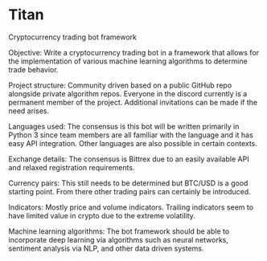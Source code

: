 # Titan
Cryptocurrency trading bot framework

Objective: Write a cryptocurrency trading bot in a framework that allows for the implementation of various machine learning algorithms to determine trade behavior.
 
Project structure: Community driven based on a public GitHub repo alongside private algorithm repos. Everyone in the discord currently is a permanent member of the project. Additional invitations can be made if the need arises.
 
Languages used: The consensus is this bot will be written primarily in Python 3 since team members are all familiar with the language and it has easy API integration. Other languages are also possible in certain contexts.
 
Exchange details: The consensus is Bittrex due to an easily available API and relaxed registration requirements.
 
Currency pairs: This still needs to be determined but BTC/USD is a good starting point. From there other trading pairs can certainly be introduced.
 
Indicators: Mostly price and volume indicators. Trailing indicators seem to have limited value in crypto due to the extreme volatility.
 
Machine learning algorithms: The bot framework should be able to incorporate deep learning via algorithms such as neural networks, sentiment analysis via NLP, and other data driven systems.
